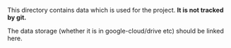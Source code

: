 This directory contains data which is used for the project. **It is not tracked by git.**

The data storage (whether it is in google-cloud/drive etc) should be linked here. 